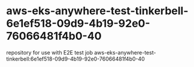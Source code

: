 # aws-eks-anywhere-test-tinkerbell-6e1ef518-09d9-4b19-92e0-76066481f4b0-40
repository for use with E2E test job aws-eks-anywhere-test-tinkerbell:6e1ef518-09d9-4b19-92e0-76066481f4b0-40
